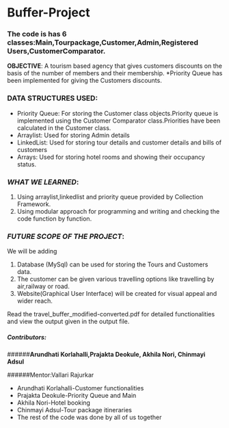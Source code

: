 # Buffer-Project
### The code is has 6 classes:Main,Tourpackage,Customer,Admin,Registered Users,CustomerComparator.
**OBJECTIVE**:
A tourism based agency that gives customers discounts on the basis of the number of members and their membership.
*Priority Queue has been implemented for giving the Customers discounts.
### **DATA STRUCTURES USED**:
* Priority Queue: For storing the Customer class objects.Priority queue is implemented using the Customer Comparator class.Priorities have been calculated in the Customer class.
* Arraylist: Used for storing Admin details
* LinkedList: Used for storing tour details and customer details and bills of customers
* Arrays: Used for storing hotel rooms and showing their occupancy status.

### *WHAT WE LEARNED*:
1. Using arraylist,linkedlist and priority queue provided by Collection Framework.
2. Using modular approach for programming and writing and checking the code function by function.

### *FUTURE SCOPE OF THE PROJECT*:
We will be adding 
1. Database (MySql) can be used for storing the Tours and Customers data.
2. The customer can be given various travelling options like travelling by air,railway or road.
3. Website(Graphical User Interface) will be created for visual appeal and wider reach.

Read the travel_buffer_modified-converted.pdf for detailed functionalities and view the output given in the output file.
##### *Contributors*:
######**Arundhati Korlahalli,Prajakta Deokule, Akhila Nori, Chinmayi Adsul**

######Mentor:Vallari Rajurkar

* Arundhati Korlahalli-Customer functionalities 
* Prajakta Deokule-Priority Queue and Main
* Akhila Nori-Hotel booking 
* Chinmayi Adsul-Tour package itineraries
* The rest of the code was done by all of us together
